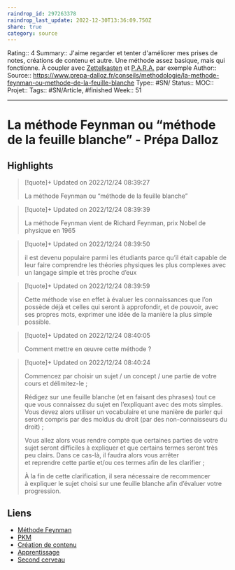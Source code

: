 ```yaml
---
raindrop_id: 297263378
raindrop_last_update: 2022-12-30T13:36:09.750Z
share: true
category: source
---
```


Rating:: 4
Summary::  J'aime regarder et tenter d'améliorer mes prises de notes, créations de contenu et autre. Une méthode assez basique, mais qui fonctionne. À coupler avec [Zettelkasten](M%C3%A9thode%20Zettelkasten) et  [P.A.R.A.](P.A.R.A.) par exemple
Author::
Source:: https://www.prepa-dalloz.fr/conseils/methodologie/la-methode-feynman-ou-methode-de-la-feuille-blanche
Type:: #SN/
Status:: 
MOC::
Projet:: 
Tags:: #SN/Article, #finished
Week:: 51

***
# La méthode Feynman ou “méthode de la feuille blanche” - Prépa Dalloz



## Highlights


> [!quote]+ Updated on 2022/12/24 08:39:27
>
> La méthode Feynman ou “méthode de la feuille blanche”

> [!quote]+ Updated on 2022/12/24 08:39:39
>
> La méthode Feynman vient de Richard Feynman, prix Nobel de physique en 1965

> [!quote]+ Updated on 2022/12/24 08:39:50
>
> il est devenu populaire parmi les étudiants parce qu’il était capable de leur faire comprendre les théories physiques les plus complexes avec un langage simple et très proche d’eux

> [!quote]+ Updated on 2022/12/24 08:39:59
>
> Cette méthode vise en effet à évaluer les connaissances que l’on possède déjà et celles qui seront à approfondir, et de pouvoir, avec ses propres mots, exprimer une idée de la manière la plus simple possible.

> [!quote]+ Updated on 2022/12/24 08:40:05
>
> Comment mettre en œuvre cette méthode ?

> [!quote]+ Updated on 2022/12/24 08:40:24
>
> Commencez par choisir un sujet / un concept / une partie de votre cours et délimitez-le ;
> 
>Rédigez sur une feuille blanche (et en faisant des phrases) tout ce que vous connaissez du sujet en l’expliquant avec des mots simples. Vous devez alors utiliser un vocabulaire et une manière de parler qui seront compris par des moldus du droit (par des non-connaisseurs du droit) ;
>
>Vous allez alors vous rendre compte que certaines parties de votre sujet seront difficiles à expliquer et que certains termes seront très peu clairs. Dans ce cas-là, il faudra alors vous arrêter et reprendre cette partie et/ou ces termes afin de les clarifier ;
>
>À la fin de cette clarification, il sera nécessaire de recommencer à expliquer le sujet choisi sur une feuille blanche afin d’évaluer votre progression.

## Liens 

- [Méthode Feynman](M%C3%A9thode%20Feynman)
- [PKM](../seeds/PKM.md)
- [Création de contenu](Cr%C3%A9ation%20de%20contenu.md)
- [Apprentissage](Apprentissage.md)
- [Second cerveau](../seeds/Second%20cerveau.md)